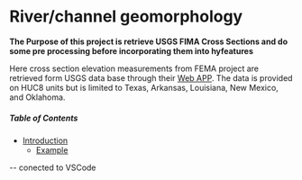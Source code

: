 # River/channel geomorphology

**The Purpose of this project is retrieve USGS FIMA Cross Sections and do some pre processing before incorporating them into hyfeatures**

Here cross section elevation measurements from FEMA project are retrieved form USGS data base through their [Web APP](https://webapps.usgs.gov/infrm/estbfe/). The data is provided on HUC8 units but is limited to Texas, Arkansas, Louisiana, New Mexico, and Oklahoma.

##### Table of Contents

- [Introduction](#The-need-for-accurate-represnetation-of-channel-geomorphology)
  * [Example](#example)


-- conected to VSCode